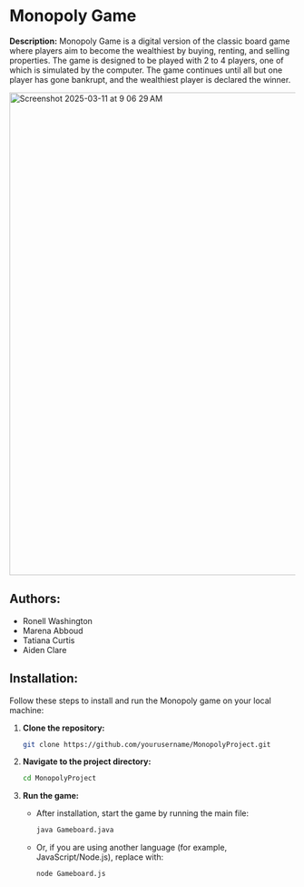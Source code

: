 # Monopoly Game

**Description:**
Monopoly Game is a digital version of the classic board game where players aim to become the wealthiest by buying, renting, and selling properties. The game is designed to be played with 2 to 4 players, one of which is simulated by the computer. The game continues until all but one player has gone bankrupt, and the wealthiest player is declared the winner.

<img width="849" alt="Screenshot 2025-03-11 at 9 06 29 AM" src="https://github.com/user-attachments/assets/0fcb8b00-508d-4bcd-8f35-0bf7dc14fc40" />


## Authors:
- Ronell Washington  
- Marena Abboud  
- Tatiana Curtis  
- Aiden Clare  

## Installation:

Follow these steps to install and run the Monopoly game on your local machine:

1. **Clone the repository:**
    ```bash
    git clone https://github.com/yourusername/MonopolyProject.git
    ```

2. **Navigate to the project directory:**
    ```bash
    cd MonopolyProject
    ```

3. **Run the game:**
    - After installation, start the game by running the main file:
      ```bash
      java Gameboard.java
      ```
    - Or, if you are using another language (for example, JavaScript/Node.js), replace with:
      ```bash
      node Gameboard.js
      ```
